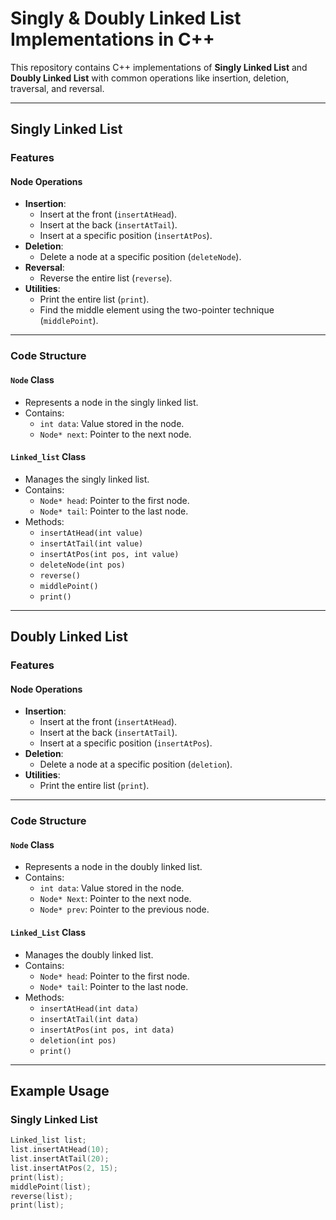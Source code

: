 # Singly & Doubly Linked List Implementations in C++

This repository contains C++ implementations of **Singly Linked List** and **Doubly Linked List** with common operations like insertion, deletion, traversal, and reversal.

---

## Singly Linked List

### Features

#### Node Operations
- **Insertion**:
  - Insert at the front (`insertAtHead`).
  - Insert at the back (`insertAtTail`).
  - Insert at a specific position (`insertAtPos`).
- **Deletion**:
  - Delete a node at a specific position (`deleteNode`).
- **Reversal**:
  - Reverse the entire list (`reverse`).
- **Utilities**:
  - Print the entire list (`print`).
  - Find the middle element using the two-pointer technique (`middlePoint`).

---

### Code Structure

#### `Node` Class
- Represents a node in the singly linked list.
- Contains:
  - `int data`: Value stored in the node.
  - `Node* next`: Pointer to the next node.

#### `Linked_list` Class
- Manages the singly linked list.
- Contains:
  - `Node* head`: Pointer to the first node.
  - `Node* tail`: Pointer to the last node.
- Methods:
  - `insertAtHead(int value)`
  - `insertAtTail(int value)`
  - `insertAtPos(int pos, int value)`
  - `deleteNode(int pos)`
  - `reverse()`
  - `middlePoint()`
  - `print()`

---

## Doubly Linked List

### Features

#### Node Operations
- **Insertion**:
  - Insert at the front (`insertAtHead`).
  - Insert at the back (`insertAtTail`).
  - Insert at a specific position (`insertAtPos`).
- **Deletion**:
  - Delete a node at a specific position (`deletion`).
- **Utilities**:
  - Print the entire list (`print`).

---

### Code Structure

#### `Node` Class
- Represents a node in the doubly linked list.
- Contains:
  - `int data`: Value stored in the node.
  - `Node* Next`: Pointer to the next node.
  - `Node* prev`: Pointer to the previous node.

#### `Linked_List` Class
- Manages the doubly linked list.
- Contains:
  - `Node* head`: Pointer to the first node.
  - `Node* tail`: Pointer to the last node.
- Methods:
  - `insertAtHead(int data)`
  - `insertAtTail(int data)`
  - `insertAtPos(int pos, int data)`
  - `deletion(int pos)`
  - `print()`

---

## Example Usage

### Singly Linked List

```cpp
Linked_list list;
list.insertAtHead(10);
list.insertAtTail(20);
list.insertAtPos(2, 15);
print(list);
middlePoint(list);
reverse(list);
print(list);
